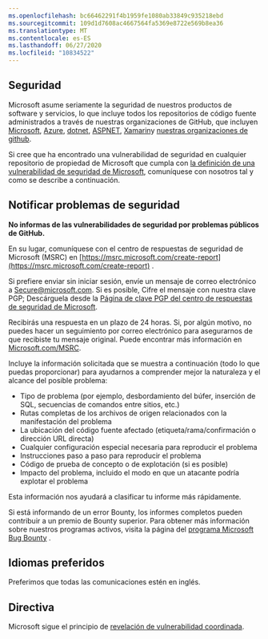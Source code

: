 ```yaml
---
ms.openlocfilehash: bc66462291f4b1959fe1080ab33849c935218ebd
ms.sourcegitcommit: 109d1d7608ac4667564fa5369e8722e569b8ea36
ms.translationtype: MT
ms.contentlocale: es-ES
ms.lasthandoff: 06/27/2020
ms.locfileid: "10834522"
---
```

<!-- BEGIN MICROSOFT SECURITY.MD V0.0.5 BLOCK -->

##  <a name="security"></a>Seguridad

Microsoft asume seriamente la seguridad de nuestros productos de software y servicios, lo que incluye todos los repositorios de código fuente administrados a través de nuestras organizaciones de GitHub, que incluyen [Microsoft](https://github.com/Microsoft), [Azure](https://github.com/Azure), [dotnet](https://github.com/dotnet), [ASPNET](https://github.com/aspnet), [Xamarin](https://github.com/xamarin)y [nuestras organizaciones de github](https://opensource.microsoft.com/).

Si cree que ha encontrado una vulnerabilidad de seguridad en cualquier repositorio de propiedad de Microsoft que cumpla con [la definición de una vulnerabilidad de seguridad de Microsoft](https://docs.microsoft.com/en-us/previous-versions/tn-archive/cc751383(v=technet.10)), comuníquese con nosotros tal y como se describe a continuación.

##  <a name="reporting-security-issues"></a>Notificar problemas de seguridad

**No informas de las vulnerabilidades de seguridad por problemas públicos de GitHub.**

En su lugar, comuníquese con el centro de respuestas de seguridad de Microsoft (MSRC) en [https://msrc.microsoft.com/create-report](https://msrc.microsoft.com/create-report) .

Si prefiere enviar sin iniciar sesión, envíe un mensaje de correo electrónico a [Secure@microsoft.com](mailto:secure@microsoft.com).  Si es posible, Cifre el mensaje con nuestra clave PGP; Descárguela desde la [Página de clave PGP del centro de respuestas de seguridad de Microsoft](https://www.microsoft.com/en-us/msrc/pgp-key-msrc).

Recibirás una respuesta en un plazo de 24 horas. Si, por algún motivo, no puedes hacer un seguimiento por correo electrónico para asegurarnos de que recibiste tu mensaje original. Puede encontrar más información en [Microsoft.com/MSRC](https://www.microsoft.com/msrc). 

Incluye la información solicitada que se muestra a continuación (todo lo que puedas proporcionar) para ayudarnos a comprender mejor la naturaleza y el alcance del posible problema:

  * Tipo de problema (por ejemplo, desbordamiento del búfer, inserción de SQL, secuencias de comandos entre sitios, etc.)
  * Rutas completas de los archivos de origen relacionados con la manifestación del problema
  * La ubicación del código fuente afectado (etiqueta/rama/confirmación o dirección URL directa)
  * Cualquier configuración especial necesaria para reproducir el problema
  * Instrucciones paso a paso para reproducir el problema
  * Código de prueba de concepto o de explotación (si es posible)
  * Impacto del problema, incluido el modo en que un atacante podría explotar el problema

Esta información nos ayudará a clasificar tu informe más rápidamente.

Si está informando de un error Bounty, los informes completos pueden contribuir a un premio de Bounty superior. Para obtener más información sobre nuestros programas activos, visita la página del [programa Microsoft Bug Bounty](https://microsoft.com/msrc/bounty) .

##  <a name="preferred-languages"></a>Idiomas preferidos

Preferimos que todas las comunicaciones estén en inglés.

##  <a name="policy"></a>Directiva

Microsoft sigue el principio de [revelación de vulnerabilidad coordinada](https://www.microsoft.com/en-us/msrc/cvd).

<!-- END MICROSOFT SECURITY.MD BLOCK -->